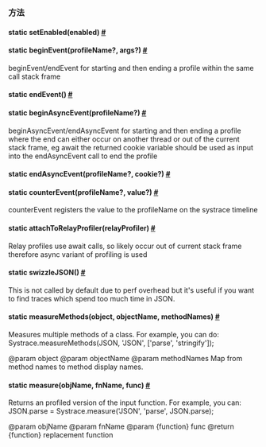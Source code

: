 ### 方法

<div class="props">
    <div class="prop"><h4 class="methodTitle"><a class="anchor" name="setenabled"></a><span
            class="methodType">static </span>setEnabled<span class="methodType">(enabled)</span> <a class="hash-link"
                                                                                                    href="#setenabled">#</a>
    </h4></div>
    <div class="prop"><h4 class="methodTitle"><a class="anchor" name="beginevent"></a><span
            class="methodType">static </span>beginEvent<span class="methodType">(profileName?, args?)</span> <a
            class="hash-link" href="#beginevent">#</a></h4>
        <div><p>beginEvent/endEvent for starting and then ending a profile within the same call stack frame</p></div>
    </div>
    <div class="prop"><h4 class="methodTitle"><a class="anchor" name="endevent"></a><span
            class="methodType">static </span>endEvent<span class="methodType">()</span> <a class="hash-link"
                                                                                            href="#endevent">#</a>
    </h4></div>
    <div class="prop"><h4 class="methodTitle"><a class="anchor" name="beginasyncevent"></a><span class="methodType">static </span>beginAsyncEvent<span
            class="methodType">(profileName?)</span> <a class="hash-link"
                                                        href="#beginasyncevent">#</a></h4>
        <div><p>beginAsyncEvent/endAsyncEvent for starting and then ending a profile where the end can either
            occur on another thread or out of the current stack frame, eg await
            the returned cookie variable should be used as input into the endAsyncEvent call to end the profile</p>
        </div>
    </div>
    <div class="prop"><h4 class="methodTitle"><a class="anchor" name="endasyncevent"></a><span
            class="methodType">static </span>endAsyncEvent<span class="methodType">(profileName?, cookie?)</span> <a
            class="hash-link" href="#endasyncevent">#</a></h4></div>
    <div class="prop"><h4 class="methodTitle"><a class="anchor" name="counterevent"></a><span
            class="methodType">static </span>counterEvent<span class="methodType">(profileName?, value?)</span> <a
            class="hash-link" href="#counterevent">#</a></h4>
        <div><p>counterEvent registers the value to the profileName on the systrace timeline</p></div>
    </div>
    <div class="prop"><h4 class="methodTitle"><a class="anchor" name="attachtorelayprofiler"></a><span
            class="methodType">static </span>attachToRelayProfiler<span class="methodType">(relayProfiler)</span> <a
            class="hash-link" href="#attachtorelayprofiler">#</a></h4>
        <div><p>Relay profiles use await calls, so likely occur out of current stack frame
            therefore async variant of profiling is used</p></div>
    </div>
    <div class="prop"><h4 class="methodTitle"><a class="anchor" name="swizzlejson"></a><span
            class="methodType">static </span>swizzleJSON<span class="methodType">()</span> <a class="hash-link"
                                                                                               href="#swizzlejson">#</a>
    </h4>
        <div><p>This is not called by default due to perf overhead but it's useful
            if you want to find traces which spend too much time in JSON.</p></div>
    </div>
    <div class="prop"><h4 class="methodTitle"><a class="anchor" name="measuremethods"></a><span class="methodType">static </span>measureMethods<span
            class="methodType">(object, objectName, methodNames)</span> <a class="hash-link"
                                                                           href="#measuremethods">#</a>
    </h4>
        <div><p>Measures multiple methods of a class. For example, you can do:
            Systrace.measureMethods(JSON, 'JSON', ['parse', 'stringify']);</p>
            <p>@param object
                @param objectName
                @param methodNames Map from method names to method display names.</p></div>
    </div>
    <div class="prop"><h4 class="methodTitle"><a class="anchor" name="measure"></a><span
            class="methodType">static </span>measure<span class="methodType">(objName, fnName, func)</span> <a
            class="hash-link" href="#measure">#</a></h4>
        <div><p>Returns an profiled version of the input function. For example, you can:
            JSON.parse = Systrace.measure('JSON', 'parse', JSON.parse);</p>
            <p>@param objName
                @param fnName
                @param {function} func
                @return {function} replacement function</p></div>
    </div>
</div>

